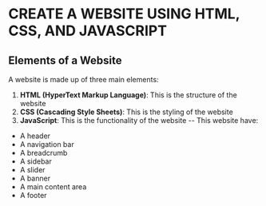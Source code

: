 # CREATE A WEBSITE USING HTML, CSS, AND JAVASCRIPT

## Elements of a Website

A website is made up of three main elements:

1. **HTML (HyperText Markup Language)**: This is the structure of the website
2. **CSS (Cascading Style Sheets)**: This is the styling of the website
3. **JavaScript**: This is the functionality of the website
-- This website have:

- A header
- A navigation bar
- A breadcrumb
- A sidebar
- A slider
- A banner
- A main content area
- A footer
